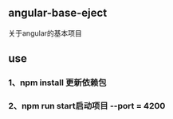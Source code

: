## angular-base-eject
关于angular的基本项目

## use
### 1、npm install 更新依赖包

### 2、npm run start启动项目 --port = 4200
